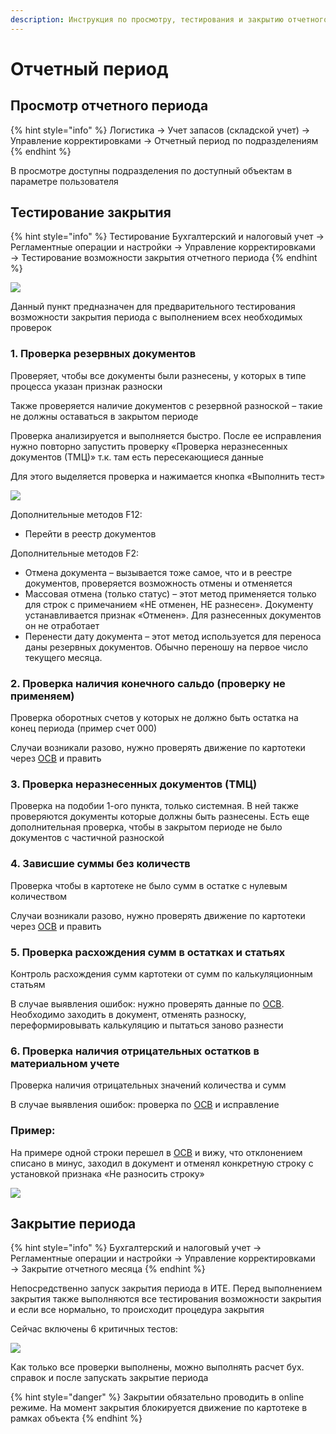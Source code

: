 ```yaml
---
description: Инструкция по просмотру, тестирования и закрытию отчетного периода
---
```


# Отчетный период

## Просмотр отчетного периода

{% hint style="info" %}
Логистика → Учет запасов (складской учет) → Управление корректировками → Отчетный период по подразделениям
{% endhint %}

В просмотре доступны подразделения по доступный объектам в параметре пользователя

## Тестирование закрытия

{% hint style="info" %}
Тестирование Бухгалтерский и налоговый учет → Регламентные операции и настройки → Управление корректировками → Тестирование возможности закрытия отчетного периода
{% endhint %}

![](<../../../.gitbook/assets/0 (18)>)

Данный пункт предназначен для предварительного тестирования возможности закрытия периода с выполнением всех необходимых проверок

### **1. Проверка резервных документов**

Проверяет, чтобы все документы были разнесены, у которых в типе процесса указан признак разноски

Также проверяется наличие документов с резервной разноской – такие не должны оставаться в закрытом периоде

Проверка анализируется и выполняется быстро. После ее исправления нужно повторно запустить проверку «Проверка неразнесенных документов (ТМЦ)» т.к. там есть пересекающиеся данные

Для этого выделяется проверка и нажимается кнопка «Выполнить тест»

![](<../../../.gitbook/assets/2 (3)>)

Дополнительные методов F12:

* Перейти в реестр документов

Дополнительные методов F2:

* Отмена документа – вызывается тоже самое, что и в реестре документов, проверяется возможность отмены и отменяется
* Массовая отмена (только статус) – этот метод применяется только для строк с примечанием «НЕ отменен, НЕ разнесен». Документу устанавливается признак «Отменен». Для разнесенных документов он не отработает
* Перенести дату документа – этот метод используется для переноса даны резервных документов. Обычно переношу на первое число текущего месяца.

### **2. Проверка наличия конечного сальдо (проверку не применяем)**

Проверка оборотных счетов у которых не должно быть остатка на конец периода (пример счет 000)

Случаи возникали разово, нужно проверять движение по картотеки через [ОСВ](../../../uchet/ostatki-1/kartoteka-ostatkov/oborotno-saldovaya-po-tmc.md) и править

### **3. Проверка неразнесенных документов (ТМЦ)**

Проверка на подобии 1-ого пункта, только системная. В ней также проверяются документы которые должны быть разнесены. Есть еще дополнительная проверка, чтобы в закрытом периоде не было документов с частичной разноской

### **4. Зависшие суммы без количеств**

Проверка чтобы в картотеке не было сумм в остатке с нулевым количеством

Случаи возникали разово, нужно проверять движение по картотеки через [ОСВ](../../../uchet/ostatki-1/kartoteka-ostatkov/oborotno-saldovaya-po-tmc.md) и править

### **5. Проверка расхождения сумм в остатках и статьях**

Контроль расхождения сумм картотеки от сумм по калькуляционным статьям

В случае выявления ошибок: нужно проверять данные по [ОСВ](../../../uchet/ostatki-1/kartoteka-ostatkov/oborotno-saldovaya-po-tmc.md). Необходимо заходить в документ, отменять разноску, переформировывать калькуляцию и пытаться заново разнести

### **6. Проверка наличия отрицательных остатков в материальном учете**

Проверка наличия отрицательных значений количества и сумм

В случае выявления ошибок: проверка по [ОСВ](../../../uchet/ostatki-1/kartoteka-ostatkov/oborotno-saldovaya-po-tmc.md) и исправление

### Пример:

На примере одной строки перешел в [ОСВ](../../../uchet/ostatki-1/kartoteka-ostatkov/oborotno-saldovaya-po-tmc.md) и вижу, что отклонением списано в минус, заходил в документ и отменял конкретную строку с установкой признака «Не разносить строку»

![](<../../../.gitbook/assets/3 (40)>)

## Закрытие периода

{% hint style="info" %}
Бухгалтерский и налоговый учет → Регламентные операции и настройки → Управление корректировками → Закрытие отчетного месяца
{% endhint %}

Непосредственно запуск закрытия периода в ИТЕ. Перед выполнением закрытия также выполняются все тестирования возможности закрытия и если все нормально, то происходит процедура закрытия

Сейчас включены 6 критичных тестов:

![](<../../../.gitbook/assets/1 (18)>)

Как только все проверки выполнены, можно выполнять расчет бух. справок и после запускать закрытие периода

{% hint style="danger" %}
Закрытии обязательно проводить в online режиме. На момент закрытия блокируется движение по картотеке в рамках объекта
{% endhint %}
